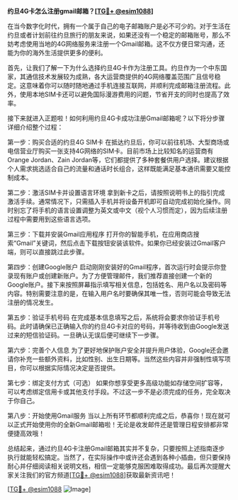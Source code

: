 **约旦4G卡怎么注册gmail邮箱？[[TG💪+ @esim1088](https://t.me/s/esim1088)]**

在当今数字化时代，拥有一个属于自己的电子邮箱账户是必不可少的。对于生活在约旦或者计划前往约旦旅行的朋友来说，如果还没有一个稳定的邮箱账号，那么不妨考虑使用当地的4G网络服务来注册一个Gmail邮箱。这不仅方便日常沟通，还能为你的海外生活提供更多的便利。

首先，让我们了解一下为什么选择约旦4G卡作为注册工具。约旦作为一个中东国家，其通信技术发展较为成熟，各大运营商提供的4G网络覆盖范围广且信号稳定。这意味着你可以随时随地通过手机连接互联网，并顺利完成邮箱注册流程。此外，使用本地SIM卡还可以避免国际漫游费用的问题，节省开支的同时也提高了效率。

接下来就进入正题啦！如何利用约旦4G卡成功注册Gmail邮箱呢？以下将分步骤详细介绍整个过程：

第一步：购买合适的约旦4G SIM卡
在抵达约旦后，你可以前往机场、大型商场或电信营业厅购买一张支持4G网络的SIM卡。目前市场上比较知名的运营商有Orange Jordan、Zain Jordan等，它们都提供了多种套餐供用户选择。建议根据个人需求挑选适合自己的流量和通话时长组合，这样既能满足基本通讯需要又能控制成本。

第二步：激活SIM卡并设置语言环境
拿到新卡之后，请按照说明书上的指引完成激活手续。通常情况下，只需插入手机并将设备开机即可自动完成初始化操作。同时别忘了将手机的语言设置调整为英文或中文（视个人习惯而定），因为后续注册过程中需要用到这些语言选项。

第三步：下载并安装Gmail应用程序
打开你的智能手机，在应用商店搜索“Gmail”关键词，然后点击下载按钮安装该软件。如果你已经安装过Gmail客户端，则可以直接跳过此步骤。

第四步：创建Google账户
启动刚刚安装好的Gmail程序，首次运行时会提示你登录现有账户或创建新账户。为了方便管理邮件，我们推荐直接创建一个新的Google账户。接下来按照屏幕指示填写相关信息，包括姓名、用户名以及密码等内容。特别需要注意的是，在输入用户名时要确保其唯一性，否则可能会导致无法注册的情况发生。

第五步：验证手机号码
在完成基本信息填写之后，系统将会要求你验证手机号码。此时请确保已正确输入你的约旦4G卡对应的号码，并等待收到由Google发送过来的短信验证码。一旦确认无误后便可继续下一步骤。

第六步：完善个人信息
为了更好地保护账户安全并提升用户体验，Google还会邀请你补充一些额外资料，比如性别、出生日期等。当然这些内容并非强制性填写项目，你可以根据实际情况决定是否提供。

第七步：绑定支付方式（可选）
如果你想享受更多高级功能如存储空间扩容等，可以考虑绑定信用卡或其他支付手段。不过这一步不是必须完成的任务，完全取决于你自己。

第八步：开始使用Gmail服务
当以上所有环节都顺利完成之后，恭喜你！现在就可以正式开始使用你的全新Gmail邮箱啦！无论是收发邮件还是管理日程安排都非常便捷高效哦！

总结起来，通过约旦4G卡注册Gmail邮箱其实并不复杂，只要按照上述指南逐步执行就能轻松搞定。当然了，在实际操作中或许还会遇到各种小插曲，但只要保持耐心并仔细阅读相关说明文档，相信一定能够克服困难取得成功。最后再次提醒大家关注我们的官方频道[[TG💪+ @esim1088](https://t.me/s/esim1088)]获取最新资讯吧！

[[TG💪+ @esim1088](https://t.me/s/esim1088) ![Image](https://i.postimg.cc/4NQfJmqS/Snipaste-2025-05-13-00-14-12.png)]